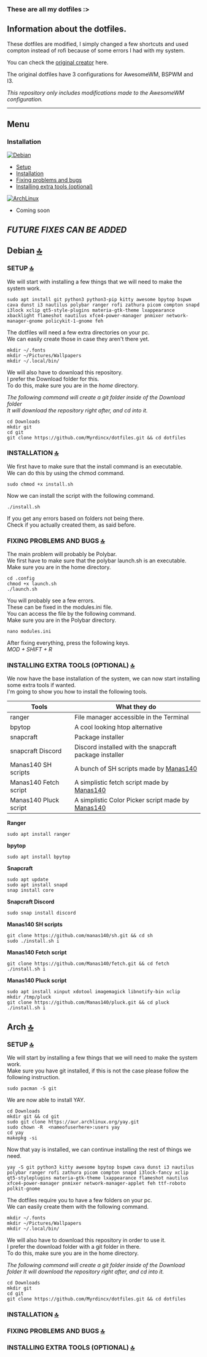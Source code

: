 ### These are all my dotfiles :>

## Information about the dotfiles.

These dotfiles are modified, I simply changed a few shortcuts and used compton instead of rofi because of some errors I had with my system.

You can check the [original creator](https://github.com/Manas140/dotfiles) here.

The original dotfiles have 3 configurations for AwesomeWM, BSPWM and I3.

*This repository only includes modifications made to the AwesomeWM configuration.*

---

## Menu

### Installation 

[![Debian](https://img.shields.io/badge/Debian-A81D33?style=for-the-badge&logo=debian&logoColor=white)](#debian)

- [Setup](#setup)
- [Installation](#installation-1)
- [Fixing problems and bugs](#fixing-problems-and-bugs)
- [Installing extra tools (optional)](#installing-extra-tools-optional)

[![ArchLinux](https://img.shields.io/badge/Arch_Linux-1793D1?style=for-the-badge&logo=arch-linux&logoColor=white)](#arch)

- Coming soon

_**FUTURE FIXES CAN BE ADDED**_
---

## Debian [🔝](#menu)

### SETUP [🔝](#menu)

We will start with installing a few things that we will need to make the system work.

```
sudo apt install git python3 python3-pip kitty awesome bpytop bspwm cava dunst i3 nautilus polybar ranger rofi zathura picom compton snapd i3lock xclip qt5-style-plugins materia-gtk-theme lxappearance xbacklight flameshot nautilus xfce4-power-manager pnmixer network-manager-gnome policykit-1-gnome feh
```

The dotfiles will need a few extra directories on your pc.\
We can easily create those in case they aren't there yet.

```
mkdir ~/.fonts
mkdir ~/Pictures/Wallpapers
mkdir ~/.local/bin/
```

We will also have to download this repository.\
I prefer the Download folder for this.\
To do this, make sure you are in the *home* directory.

*The following command will create a git folder inside of the Download folder*\
*It will download the repository right after, and cd into it.*

```
cd Downloads
mkdir git
cd git
git clone https://github.com/Myrdincx/dotfiles.git && cd dotfiles
```

### INSTALLATION [🔝](#menu)
We first have to make sure that the install command is an executable.\
We can do this by using the chmod command.
```
sudo chmod +x install.sh
```
Now we can install the script with the following command.

```
./install.sh 
```

If you get any errors based on folders not being there.\
Check if you actually created them, as said before.

### FIXING PROBLEMS AND BUGS [🔝](#menu)

The main problem will probably be Polybar. \
We first have to make sure that the polybar launch.sh is an executable.\
Make sure you are in the home directory.
```
cd .config
chmod +x launch.sh
./launch.sh
```
You will probably see a few errors.\
These can be fixed in the modules.ini file.\
You can access the file by the following command.\
Make sure you are in the Polybar directory.
```
nano modules.ini
```
After fixing everything, press the following keys.\
*MOD + SHIFT + R*

### INSTALLING EXTRA TOOLS (OPTIONAL) [🔝](#menu)

We now have the base installation of the system, we can now start installing some extra tools if wanted.\
I'm going to show you how to install the following tools.

Tools | What they do
------------ | -------------
ranger | File manager accessible in the Terminal 
bpytop | A cool looking htop alternative
snapcraft | Package installer
snapcraft Discord | Discord installed with the snapcraft package installer
Manas140 SH scripts | A bunch of SH scripts made by [Manas140](https://github.com/Manas140/sh)
Manas140 Fetch script | A simplistic fetch script made by [Manas140](https://github.com/Manas140/fetch)
Manas140 Pluck script | A simplistic Color Picker script made by [Manas140](https://github.com/Manas140/pluck)

**Ranger**
```
sudo apt install ranger
```

**bpytop**
```
sudo apt install bpytop
```

**Snapcraft**
```
sudo apt update
sudo apt install snapd
snap install core
```

**Snapcraft Discord**
```
sudo snap install discord
```

**Manas140 SH scripts**
```
git clone https://github.com/manas140/sh.git && cd sh
sudo ./install.sh i
```
**Manas140 Fetch script**
```
git clone https://github.com/Manas140/fetch.git && cd fetch
./install.sh i
```
**Manas140 Pluck script**
```
sudo apt install xinput xdotool imagemagick libnotify-bin xclip
mkdir /tmp/pluck
git clone https://github.com/Manas140/pluck.git && cd pluck
./install.sh i
```

## Arch [🔝](#menu)

### SETUP [🔝](#menu)

We will start by installing a few things that we will need to make the system work.\
Make sure you have git installed, if this is not the case please follow the following instruction.
```
sudo pacman -S git
```
We are now able to install YAY.
```
cd Downloads
mkdir git && cd git
sudo git clone https://aur.archlinux.org/yay.git
sudo chown -R  <nameofuserhere>:users yay
cd yay
makepkg -si
```
Now that yay is installed, we can continue installing the rest of things we need.
```
yay -S git python3 kitty awesome bpytop bspwm cava dunst i3 nautilus polybar ranger rofi zathura picom compton snapd i3lock-fancy xclip qt5-styleplugins materia-gtk-theme lxappearance flameshot nautilus xfce4-power-manager pnmixer network-manager-applet feh ttf-roboto polkit-gnome 
```
The dotfiles require you to have a few folders on your pc.\
We can easily create them with the following command.
```
mkdir ~/.fonts
mkdir ~/Pictures/Wallpapers
mkdir ~/.local/bin/
```
We will also have to download this repository in order to use it.\
I prefer the download folder with a git folder in there.\
To do this, make sure you are in the home directory.

*The following command will create a git folder inside of the Download folder
It will download the repository right after, and cd into it.*
```
cd Downloads
mkdir git
cd git
git clone https://github.com/Myrdincx/dotfiles.git && cd dotfiles
```

### INSTALLATION [🔝](#menu)


### FIXING PROBLEMS AND BUGS [🔝](#menu)

### INSTALLING EXTRA TOOLS (OPTIONAL) [🔝](#menu)
